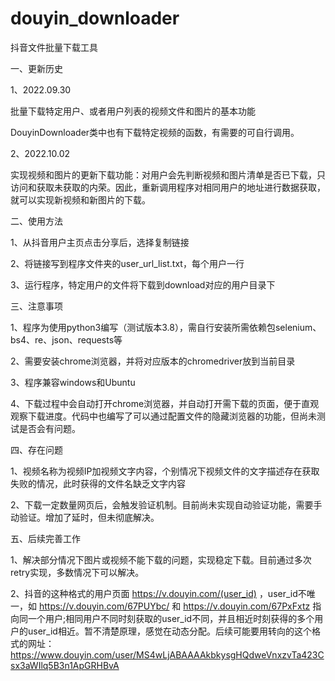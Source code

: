 # douyin_downloader
抖音文件批量下载工具

一、更新历史

1、2022.09.30 

批量下载特定用户、或者用户列表的视频文件和图片的基本功能

DouyinDownloader类中也有下载特定视频的函数，有需要的可自行调用。

2、2022.10.02

实现视频和图片的更新下载功能：对用户会先判断视频和图片清单是否已下载，只访问和获取未获取的内荣。因此，重新调用程序对相同用户的地址进行数据获取，就可以实现新视频和新图片的下载。


二、使用方法

1、从抖音用户主页点击分享后，选择复制链接

2、将链接写到程序文件夹的user_url_list.txt，每个用户一行

3、运行程序，特定用户的文件将下载到download对应的用户目录下


三、注意事项

1、程序为使用python3编写（测试版本3.8），需自行安装所需依赖包selenium、bs4、re、json、requests等

2、需要安装chrome浏览器，并将对应版本的chromedriver放到当前目录

3、程序兼容windows和Ubuntu

4、下载过程中会自动打开chrome浏览器，并自动打开需下载的页面，便于直观观察下载进度。代码中也编写了可以通过配置文件的隐藏浏览器的功能，但尚未测试是否会有问题。


四、存在问题

1、视频名称为视频IP加视频文字内容，个别情况下视频文件的文字描述存在获取失败的情况，此时获得的文件名缺乏文字内容

2、下载一定数量网页后，会触发验证机制。目前尚未实现自动验证功能，需要手动验证。增加了延时，但未彻底解决。


五、后续完善工作

1、解决部分情况下图片或视频不能下载的问题，实现稳定下载。目前通过多次retry实现，多数情况下可以解决。

2、抖音的这种格式的用户页面 https://v.douyin.com/(user_id) ，user_id不唯一，如 https://v.douyin.com/67PUYbc/ 和 https://v.douyin.com/67PxFxtz 指向同一个用户;相同用户不同时刻获取的user_id不同，并且相近时刻获得的多个用户的user_id相近。暂不清楚原理，感觉在动态分配。后续可能要用转向的这个格式的网址：https://www.douyin.com/user/MS4wLjABAAAAkbkysgHQdweVnxzvTa423Csx3aWIlq5B3n1ApGRHBvA
